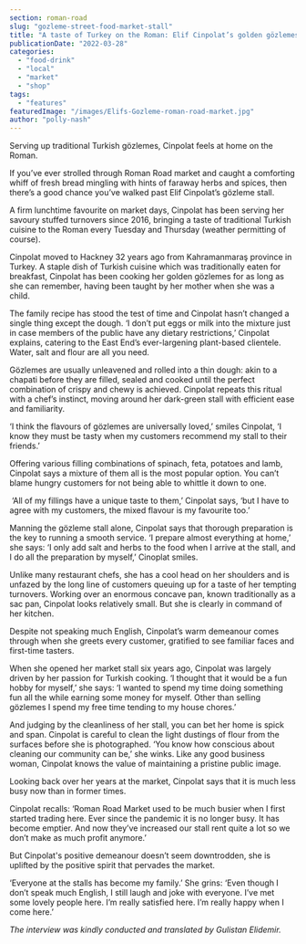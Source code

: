 ```yaml
---
section: roman-road
slug: "gozleme-street-food-market-stall"
title: "A taste of Turkey on the Roman: Elif Cinpolat’s golden gözlemes"
publicationDate: "2022-03-28"
categories: 
  - "food-drink"
  - "local"
  - "market"
  - "shop"
tags: 
  - "features"
featuredImage: "/images/Elifs-Gozleme-roman-road-market.jpg"
author: "polly-nash"
---
```


Serving up traditional Turkish gözlemes, Cinpolat feels at home on the Roman.

If you’ve ever strolled through Roman Road market and caught a comforting whiff of fresh bread mingling with hints of faraway herbs and spices, then there’s a good chance you’ve walked past Elif Cinpolat’s gözleme stall. 

A firm lunchtime favourite on market days, Cinpolat has been serving her savoury stuffed turnovers since 2016, bringing a taste of traditional Turkish cuisine to the Roman every Tuesday and Thursday (weather permitting of course). 

Cinpolat moved to Hackney 32 years ago from Kahramanmaraş province in Turkey. A staple dish of Turkish cuisine which was traditionally eaten for breakfast, Cinpolat has been cooking her golden gözlemes for as long as she can remember, having been taught by her mother when she was a child. 

The family recipe has stood the test of time and Cinpolat hasn’t changed a single thing except the dough. ‘I don’t put eggs or milk into the mixture just in case members of the public have any dietary restrictions,’ Cinpolat explains, catering to the East End’s ever-largening plant-based clientele. Water, salt and flour are all you need. 

Gözlemes are usually unleavened and rolled into a thin dough: akin to a chapati before they are filled, sealed and cooked until the perfect combination of crispy and chewy is achieved. Cinpolat repeats this ritual with a chef’s instinct, moving around her dark-green stall with efficient ease and familiarity. 

‘I think the flavours of gözlemes are universally loved,’ smiles Cinpolat, ‘I know they must be tasty when my customers recommend my stall to their friends.’ 

Offering various filling combinations of spinach, feta, potatoes and lamb, Cinpolat says a mixture of them all is the most popular option. You can’t blame hungry customers for not being able to whittle it down to one. 

 ‘All of my fillings have a unique taste to them,’ Cinpolat says, ‘but I have to agree with my customers, the mixed flavour is my favourite too.’ 

Manning the gözleme stall alone, Cinpolat says that thorough preparation is the key to running a smooth service. ‘I prepare almost everything at home,’ she says: ‘I only add salt and herbs to the food when I arrive at the stall, and I do all the preparation by myself,’ Cinoplat smiles. 

Unlike many restaurant chefs, she has a cool head on her shoulders and is unfazed by the long line of customers queuing up for a taste of her tempting turnovers. Working over an enormous concave pan, known traditionally as a sac pan, Cinpolat looks relatively small. But she is clearly in command of her kitchen.  

Despite not speaking much English, Cinpolat’s warm demeanour comes through when she greets every customer, gratified to see familiar faces and first-time tasters. 

When she opened her market stall six years ago, Cinpolat was largely driven by her passion for Turkish cooking. ‘I thought that it would be a fun hobby for myself,’ she says: ‘I wanted to spend my time doing something fun all the while earning some money for myself. Other than selling gözlemes I spend my free time tending to my house chores.’

And judging by the cleanliness of her stall, you can bet her home is spick and span. Cinpolat is careful to clean the light dustings of flour from the surfaces before she is photographed. ‘You know how conscious about cleaning our community can be,’ she winks. Like any good business woman, Cinpolat knows the value of maintaining a pristine public image. 

Looking back over her years at the market, Cinpolat says that it is much less busy now than in former times. 

Cinpolat recalls: ‘Roman Road Market used to be much busier when I first started trading here. Ever since the pandemic it is no longer busy. It has become emptier. And now they’ve increased our stall rent quite a lot so we don’t make as much profit anymore.’

But Cinpolat's positive demeanour doesn’t seem downtrodden, she is uplifted by the positive spirit that pervades the market. 

‘Everyone at the stalls has become my family.’ She grins: ‘Even though I don’t speak much English, I still laugh and joke with everyone. I’ve met some lovely people here. I’m really satisfied here. I’m really happy when I come here.’ 

_The interview was kindly conducted and translated by Gulistan Elidemir._ 


